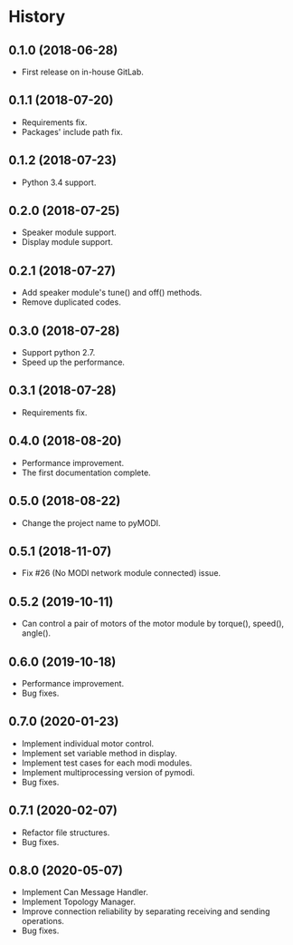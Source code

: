 History
=======

0.1.0 (2018-06-28)
------------------
-   First release on in-house GitLab.

0.1.1 (2018-07-20)
------------------
-   Requirements fix.
-   Packages\' include path fix.

0.1.2 (2018-07-23)
------------------
-   Python 3.4 support.

0.2.0 (2018-07-25)
------------------
-   Speaker module support.
-   Display module support.

0.2.1 (2018-07-27)
------------------
-   Add speaker module\'s tune() and off() methods.
-   Remove duplicated codes.

0.3.0 (2018-07-28)
------------------
-   Support python 2.7.
-   Speed up the performance.

0.3.1 (2018-07-28)
------------------
-   Requirements fix.

0.4.0 (2018-08-20)
------------------
-   Performance improvement.
-   The first documentation complete.

0.5.0 (2018-08-22)
------------------
-   Change the project name to pyMODI.

0.5.1 (2018-11-07)
------------------
-   Fix \#26 (No MODI network module connected) issue.

0.5.2 (2019-10-11)
------------------
-   Can control a pair of motors of the motor module by torque(),
    speed(), angle().

0.6.0 (2019-10-18)
------------------
-   Performance improvement.
-   Bug fixes.

0.7.0 (2020-01-23)
------------------
-   Implement individual motor control.
-   Implement set variable method in display.
-   Implement test cases for each modi modules.
-   Implement multiprocessing version of pymodi.
-   Bug fixes.

0.7.1 (2020-02-07)
------------------
-   Refactor file structures.
-   Bug fixes.

0.8.0 (2020-05-07)
------------------
-   Implement Can Message Handler.
-   Implement Topology Manager.
-   Improve connection reliability by separating receiving and sending operations.
-   Bug fixes.
